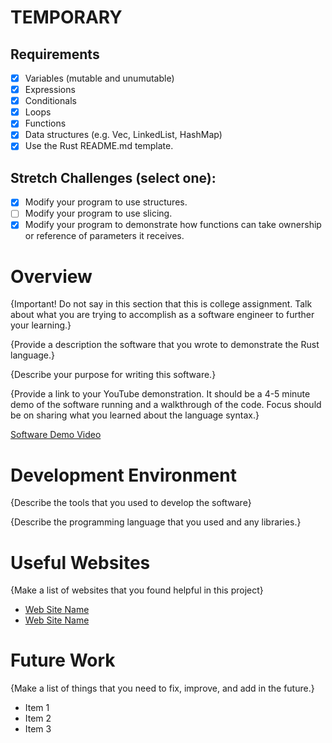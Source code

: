 # TEMPORARY
## Requirements

* [X] Variables (mutable and unumutable)
* [X] Expressions
* [X] Conditionals
* [X] Loops
* [X] Functions
* [X] Data structures (e.g. Vec, LinkedList, HashMap)
* [X] Use the Rust README.md template.

## Stretch Challenges (select one):

* [X] Modify your program to use structures.
* [ ] Modify your program to use slicing.
* [X] Modify your program to demonstrate how functions can take ownership or reference of parameters it receives.

# Overview

{Important!  Do not say in this section that this is college assignment.  Talk about what you are trying to accomplish as a software engineer to further your learning.}

{Provide a description the software that you wrote to demonstrate the Rust language.}

{Describe your purpose for writing this software.}

{Provide a link to your YouTube demonstration.  It should be a 4-5 minute demo of the software running and a walkthrough of the code.  Focus should be on sharing what you learned about the language syntax.}

[Software Demo Video](http://youtube.link.goes.here)

# Development Environment

{Describe the tools that you used to develop the software}

{Describe the programming language that you used and any libraries.}

# Useful Websites

{Make a list of websites that you found helpful in this project}
* [Web Site Name](http://url.link.goes.here)
* [Web Site Name](http://url.link.goes.here)

# Future Work

{Make a list of things that you need to fix, improve, and add in the future.}
* Item 1
* Item 2
* Item 3
